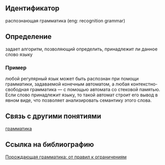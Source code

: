 ## Идентификатор

распознающая грамматика (eng: recognition grammar)

## Определение

задает алгоритм, позволяющий определить, принадлежит ли данное слово языку

### Пример

любой регулярный язык может быть распознан при помощи грамматики, задаваемой конечным автоматом, а любая контекстно-свободная грамматика — с помощью автомата со стековой памятью. Если слово принадлежит языку, то такой автомат строит его вывод в явном виде, что позволяет анализировать семантику этого слова.

## Связь с другими понятиями

[грамматика](https://github.com/Dememedp/yapis-course/blob/main/concept/Grammar.md)

## Ссылка на библиографию

[Порождающая грамматика: от правил к ограничениям]()
